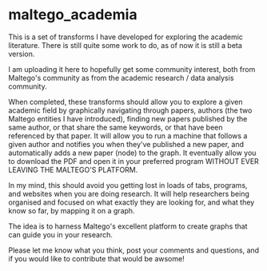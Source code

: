 # maltego_academia

This is a set of transforms I have developed for exploring the academic literature. There is still quite some work to do, as of now it is still a beta version.

I am uploading it here to hopefully get some community interest, both from Maltego's community as from the academic research / data analysis community.

When completed, these transforms should allow you to explore a given academic field by graphically navigating through papers, authors (the two Maltego entities I have introduced), finding new papers published by the same author, or that share the same keywords, or that have been referenced by that paper. It will allow you to run a machine that follows a given author and notifies you when they've published a new paper, and automatically adds a new paper (node) to the graph. It eventually allow you to download the PDF and open it in your preferred program WITHOUT EVER LEAVING THE MALTEGO'S PLATFORM. 

In my mind, this should avoid you getting lost in loads of tabs, programs, and websites when you are doing research. It will help researchers being organised and focused on what exactly they are looking for, and what they know so far, by mapping it on a graph.

The idea is to harness Maltego's excellent platform to create graphs that can guide you in your research. 


Please let me know what you think, post your comments and questions, and if you would like to contribute that would be awsome!

